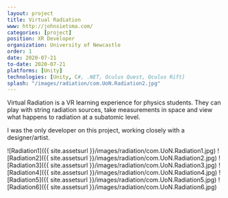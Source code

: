```yaml
---
layout: project
title: Virtual Radiation
www: http://johnsietsma.com/
categories: [project]
position: XR Developer
organization: University of Newcastle
order: 1
date: 2020-07-21
to-date: 2020-07-21
platforms: [Unity]
technologies: [Unity, C#, .NET, Oculus Quest, Oculus Rift]
splash: "/images/radiation/com.UoN.Radiation2.jpg"
---
```


Virtual Radiation is a VR learning experience for physics students. They can play with string radiation sources, take measurements in space and view what happens to radiation at a subatomic level.

I was the only developer on this project, working closely with a designer/artist.

![Radiation1]({{ site.assetsurl }}/images/radiation/com.UoN.Radiation1.jpg)
![Radiation2]({{ site.assetsurl }}/images/radiation/com.UoN.Radiation2.jpg)
![Radiation3]({{ site.assetsurl }}/images/radiation/com.UoN.Radiation3.jpg)
![Radiation4]({{ site.assetsurl }}/images/radiation/com.UoN.Radiation4.jpg)
![Radiation5]({{ site.assetsurl }}/images/radiation/com.UoN.Radiation5.jpg)
![Radiation6]({{ site.assetsurl }}/images/radiation/com.UoN.Radiation6.jpg)
